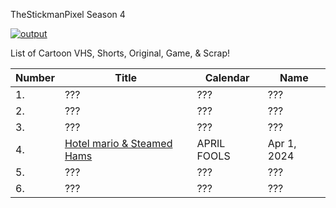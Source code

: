 TheStickmanPixel Season 4

[![output](https://github.com/thestickmanpixel/TheStickmanPixel_Season_4/assets/95284026/257de37a-e279-4735-a77f-b33a8af280ba)](https://www.youtube.com/playlist?list=PLFzxFLAa5qDDxcZCilut4LxqnHMw70xQD)


 


List of Cartoon VHS, Shorts, Original, Game, & Scrap!

| Number | Title | Calendar | Name |
| --- | --- | --- | --- | 
| 1. | ??? | ??? | ??? |
| 2. | ??? | ??? | ??? |
| 3. | ??? | ??? | ??? |
| 4. | [Hotel mario & Steamed Hams](https://github.com/thestickmanpixel/TheStickmanPixel_Season_4/releases/tag/4_STEAMED_HOTEL_REMAKE) | APRIL FOOLS | Apr 1, 2024 |
| 5. | ??? | ??? | ??? |
| 6. | ??? | ??? | ??? |
